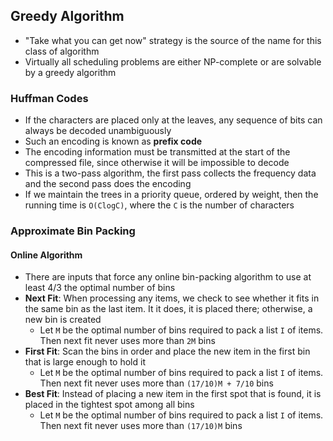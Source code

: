 ## Greedy Algorithm

- "Take what you can get now" strategy is the source of the name for this class of algorithm
- Virtually all scheduling problems are either NP-complete or are solvable by a greedy algorithm

### Huffman Codes

- If the characters are placed only at the leaves, any sequence of bits can always be decoded unambiguously
- Such an encoding is known as **prefix code**
- The encoding information must be transmitted at the start of the compressed file, since otherwise it will be impossible to decode
- This is a two-pass algorithm, the first pass collects the frequency data and the second pass does the encoding
- If we maintain the trees in a priority queue, ordered by weight, then the running time is `O(ClogC)`, where the `C` is the number of characters

### Approximate Bin Packing

#### Online Algorithm

- There are inputs that force any online bin-packing algorithm to use at least 4/3 the optimal number of bins
- **Next Fit**: When processing any items, we check to see whether it fits in the same bin as the last item. It it does, it is placed there; otherwise, a new bin is created
  - Let `M` be the optimal number of bins required to pack a list `I` of items. Then next fit never uses more than `2M` bins
- **First Fit**: Scan the bins in order and place the new item in the first bin that is large enough to hold it
  - Let `M` be the optimal number of bins required to pack a list `I` of items. Then next fit never uses more than `(17/10)M + 7/10` bins
- **Best Fit**: Instead of placing a new item in the first spot that is found, it is placed in the tightest spot among all bins
  - Let `M` be the optimal number of bins required to pack a list `I` of items. Then next fit never uses more than `(17/10)M` bins